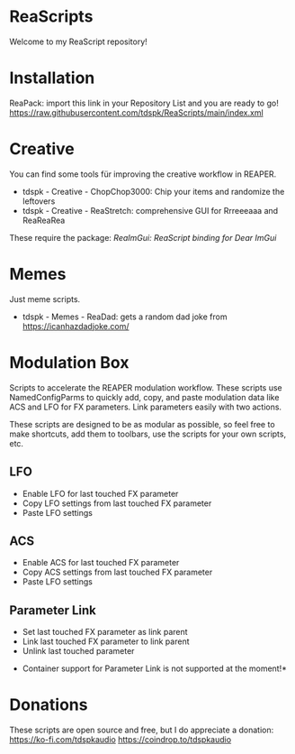 # ReaScripts

Welcome to my ReaScript repository!

# Installation

ReaPack: import this link in your Repository List and you are ready to go!
https://raw.githubusercontent.com/tdspk/ReaScripts/main/index.xml

# Creative

You can find some tools für improving the creative workflow in REAPER.

- tdspk - Creative - ChopChop3000: Chip your items and randomize the leftovers
- tdspk - Creative - ReaStretch: comprehensive GUI for Rrreeeaaa and ReaReaRea

These require the package: *ReaImGui: ReaScript binding for Dear ImGui*

# Memes

Just meme scripts.

- tdspk - Memes - ReaDad: gets a random dad joke from https://icanhazdadjoke.com/

# Modulation Box

Scripts to accelerate the REAPER modulation workflow. These scripts use NamedConfigParms to quickly add, copy, and paste modulation data like ACS and LFO for FX parameters. Link parameters easily with two actions.

These scripts are designed to be as modular as possible, so feel free to make shortcuts, add them to toolbars, use the scripts for your own scripts, etc.

## LFO
- Enable LFO for last touched FX parameter
- Copy LFO settings from last touched FX parameter
- Paste LFO settings

## ACS
- Enable ACS for last touched FX parameter
- Copy ACS settings from last touched FX parameter
- Paste LFO settings

## Parameter Link
- Set last touched FX parameter as link parent
- Link last touched FX parameter to link parent
- Unlink last touched parameter

* Container support for Parameter Link is not supported at the moment!*

# Donations

These scripts are open source and free, but I do appreciate a donation:
https://ko-fi.com/tdspkaudio
https://coindrop.to/tdspkaudio